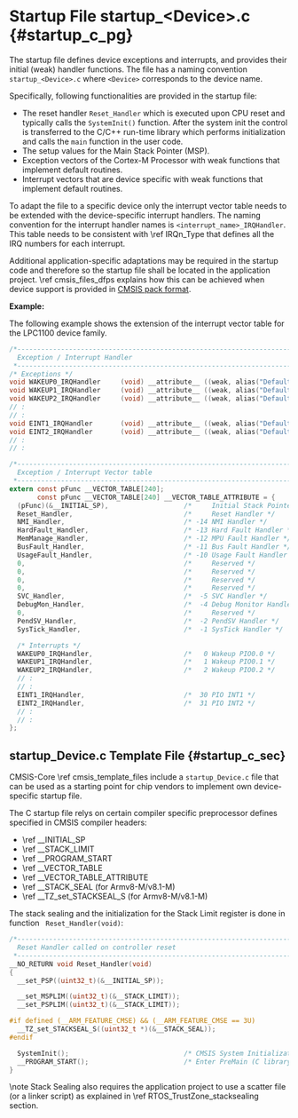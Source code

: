# Startup File startup_\<Device\>.c {#startup_c_pg}

The startup file defines device exceptions and interrupts, and provides their initial (weak) handler functions. The file has a naming convention `startup_<Device>.c` where `<Device>` corresponds to the device name.

Specifically, following functionalities are provided in the startup file:
 - The reset handler `Reset_Handler` which is executed upon CPU reset and typically calls the `SystemInit()` function. After the system init the control is transferred to the C/C++ run-time library which performs initialization and calls the `main` function in the user code.
 - The setup values for the Main Stack Pointer (MSP).
 - Exception vectors of the Cortex-M Processor with weak functions that implement default routines.
 - Interrupt vectors that are device specific with weak functions that implement default routines.

To adapt the file to a specific device only the interrupt vector table needs to be extended with the device-specific interrupt handlers. The naming convention for the interrupt handler names is `<interrupt_name>_IRQHandler`. This table needs to be consistent with \ref IRQn_Type that defines all the IRQ numbers for each interrupt.

Additional application-specific adaptations may be required in the startup code and therefore so the startup file shall be located in the application project. \ref cmsis_files_dfps explains how this can be achieved when device support is provided in [CMSIS pack format](https://open-cmsis-pack.github.io/Open-CMSIS-Pack-Spec/main/html/index.html).

**Example:**

The following example shows the extension of the interrupt vector table for the LPC1100 device family.

```c
/*----------------------------------------------------------------------------
  Exception / Interrupt Handler
 *----------------------------------------------------------------------------*/
/* Exceptions */
void WAKEUP0_IRQHandler     (void) __attribute__ ((weak, alias("Default_Handler")));
void WAKEUP1_IRQHandler     (void) __attribute__ ((weak, alias("Default_Handler")));
void WAKEUP2_IRQHandler     (void) __attribute__ ((weak, alias("Default_Handler")));
// :
// :
void EINT1_IRQHandler       (void) __attribute__ ((weak, alias("Default_Handler")));
void EINT2_IRQHandler       (void) __attribute__ ((weak, alias("Default_Handler")));
// :
// :

/*----------------------------------------------------------------------------
  Exception / Interrupt Vector table
 *----------------------------------------------------------------------------*/
extern const pFunc __VECTOR_TABLE[240];
       const pFunc __VECTOR_TABLE[240] __VECTOR_TABLE_ATTRIBUTE = {
  (pFunc)(&__INITIAL_SP),                   /*     Initial Stack Pointer */
  Reset_Handler,                            /*     Reset Handler */
  NMI_Handler,                              /* -14 NMI Handler */
  HardFault_Handler,                        /* -13 Hard Fault Handler */
  MemManage_Handler,                        /* -12 MPU Fault Handler */
  BusFault_Handler,                         /* -11 Bus Fault Handler */
  UsageFault_Handler,                       /* -10 Usage Fault Handler */
  0,                                        /*     Reserved */
  0,                                        /*     Reserved */
  0,                                        /*     Reserved */
  0,                                        /*     Reserved */
  SVC_Handler,                              /*  -5 SVC Handler */
  DebugMon_Handler,                         /*  -4 Debug Monitor Handler */
  0,                                        /*     Reserved */
  PendSV_Handler,                           /*  -2 PendSV Handler */
  SysTick_Handler,                          /*  -1 SysTick Handler */

  /* Interrupts */
  WAKEUP0_IRQHandler,                       /*   0 Wakeup PIO0.0 */
  WAKEUP1_IRQHandler,                       /*   1 Wakeup PIO0.1 */
  WAKEUP2_IRQHandler,                       /*   2 Wakeup PIO0.2 */
  // :
  // :
  EINT1_IRQHandler,                         /*  30 PIO INT1 */
  EINT2_IRQHandler,                         /*  31 PIO INT2 */
  // :
  // :
};
```

## startup_Device.c Template File {#startup_c_sec}

CMSIS-Core \ref cmsis_template_files include a `startup_Device.c` file that can be used as a starting point for chip vendors to implement own device-specific startup file.

The C startup file relys on certain compiler specific preprocessor defines specified in CMSIS compiler headers:
 - \ref __INITIAL_SP
 - \ref __STACK_LIMIT
 - \ref __PROGRAM_START
 - \ref __VECTOR_TABLE
 - \ref __VECTOR_TABLE_ATTRIBUTE
 - \ref __STACK_SEAL (for Armv8-M/v8.1-M)
 - \ref __TZ_set_STACKSEAL_S (for Armv8-M/v8.1-M)

The stack sealing and the initialization for the Stack Limit register is done in function ` Reset_Handler(void)`:

```c
/*----------------------------------------------------------------------------
  Reset Handler called on controller reset
 *----------------------------------------------------------------------------*/
__NO_RETURN void Reset_Handler(void)
{
  __set_PSP((uint32_t)(&__INITIAL_SP));

  __set_MSPLIM((uint32_t)(&__STACK_LIMIT));
  __set_PSPLIM((uint32_t)(&__STACK_LIMIT));

#if defined (__ARM_FEATURE_CMSE) && (__ARM_FEATURE_CMSE == 3U)
  __TZ_set_STACKSEAL_S((uint32_t *)(&__STACK_SEAL));
#endif

  SystemInit();                             /* CMSIS System Initialization */
  __PROGRAM_START();                        /* Enter PreMain (C library entry point) */
}
```

\note Stack Sealing also requires the application project to use a scatter file (or a linker script) as explained in \ref RTOS_TrustZone_stacksealing section.
